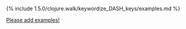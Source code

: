 {% include 1.5.0/clojure.walk/keywordize_DASH_keys/examples.md %}

[Please add examples!](https://github.com/arrdem/grimoire/edit/master/_includes/1.6.0/clojure.walk/keywordize_DASH_keys/examples.md)
